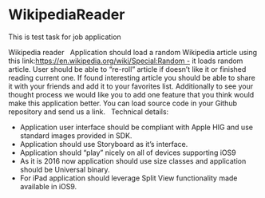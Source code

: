 # WikipediaReader
This is test task for job application

Wikipedia reader
 
Application should load a random Wikipedia article using this link:https://en.wikipedia.org/wiki/Special:Random - it loads random article. User should be able to “re-roll” article if doesn’t like it or finished reading current one. If found interesting article you should be able to share it with your friends and add it to your favorites list. Additionally to see your thought process we would like you to add one feature that you think would make this application better. You can load source code in your Github repository and send us a link.
 
Technical details:
- Application user interface should be compliant with Apple HIG and use standard images provided in SDK.
- Application should use Storyboard as it’s interface.
- Application should “play” nicely on all of devices supporting iOS9 
- As it is 2016 now application should use size classes and application should be Universal binary.
- For iPad application should leverage Split View functionality made available in iOS9.